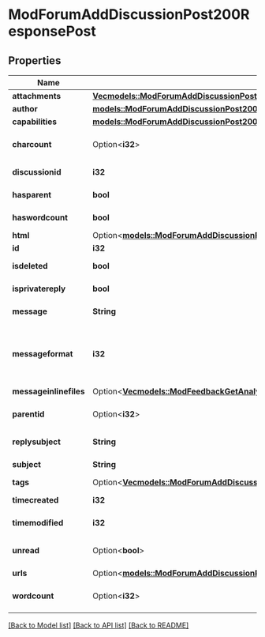 # ModForumAddDiscussionPost200ResponsePost

## Properties

Name | Type | Description | Notes
------------ | ------------- | ------------- | -------------
**attachments** | [**Vec<models::ModForumAddDiscussionPost200ResponsePostAttachmentsInner>**](mod_forum_add_discussion_post_200_response_post_attachments_inner.md) |  | 
**author** | [**models::ModForumAddDiscussionPost200ResponsePostAuthor**](mod_forum_add_discussion_post_200_response_post_author.md) |  | 
**capabilities** | [**models::ModForumAddDiscussionPost200ResponsePostCapabilities**](mod_forum_add_discussion_post_200_response_post_capabilities.md) |  | 
**charcount** | Option<**i32**> | charcount | [optional][default to null]
**discussionid** | **i32** | discussionid | [default to null]
**hasparent** | **bool** | hasparent | [default to null]
**haswordcount** | **bool** | haswordcount | [default to null]
**html** | Option<[**models::ModForumAddDiscussionPost200ResponsePostHtml**](mod_forum_add_discussion_post_200_response_post_html.md)> |  | [optional]
**id** | **i32** | id | 
**isdeleted** | **bool** | isdeleted | [default to null]
**isprivatereply** | **bool** | isprivatereply | [default to null]
**message** | **String** | message | [default to null]
**messageformat** | **i32** | message format (1 = HTML, 0 = MOODLE, 2 = PLAIN, or 4 = MARKDOWN) | [default to null]
**messageinlinefiles** | Option<[**Vec<models::ModFeedbackGetAnalysis200ResponseItemsdataInnerItemItemfilesInner>**](mod_feedback_get_analysis_200_response_itemsdata_inner_item_itemfiles_inner.md)> |  | [optional]
**parentid** | Option<**i32**> | parentid | [optional][default to null]
**replysubject** | **String** | replysubject | [default to null]
**subject** | **String** | subject | [default to null]
**tags** | Option<[**Vec<models::ModForumAddDiscussionPost200ResponsePostTagsInner>**](mod_forum_add_discussion_post_200_response_post_tags_inner.md)> |  | [optional]
**timecreated** | **i32** | timecreated | [default to null]
**timemodified** | **i32** | timemodified | [default to null]
**unread** | Option<**bool**> | unread | [optional][default to null]
**urls** | Option<[**models::ModForumAddDiscussionPost200ResponsePostUrls**](mod_forum_add_discussion_post_200_response_post_urls.md)> |  | [optional]
**wordcount** | Option<**i32**> | wordcount | [optional][default to null]

[[Back to Model list]](../README.md#documentation-for-models) [[Back to API list]](../README.md#documentation-for-api-endpoints) [[Back to README]](../README.md)


